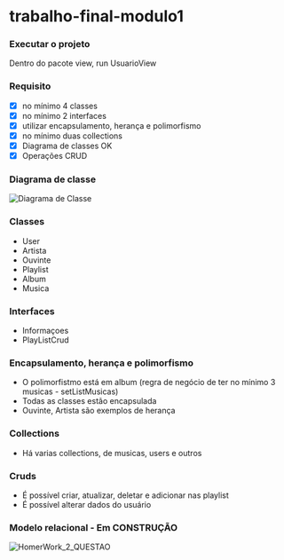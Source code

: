 # trabalho-final-modulo1

### Executar o projeto
Dentro do pacote view, run UsuarioView

### Requisito
- [x] no mínimo 4 classes
- [x] no mínimo 2 interfaces
- [x] utilizar encapsulamento, herança e polimorfismo
- [x] no mínimo duas collections
- [x] Diagrama de classes OK
- [x] Operações CRUD

### Diagrama de classe
![Diagrama de Classe](https://user-images.githubusercontent.com/66011013/175954138-a285c722-4e06-4614-9d51-91a082350bf3.png)

### Classes
- User
- Artista
- Ouvinte
- Playlist
- Album
- Musica

### Interfaces
- Informaçoes
- PlayListCrud

### Encapsulamento, herança e polimorfismo
- O polimorfistmo está em album (regra de negócio de ter no mínimo 3 musicas - setListMusicas)
- Todas as classes estão encapsulada
- Ouvinte, Artista são exemplos de herança

### Collections
- Há varias collections, de musicas, users e outros

### Cruds
- É possível criar, atualizar, deletar e adicionar nas playlist
- É possível alterar dados do usuário


### Modelo relacional - Em CONSTRUÇÃO
![HomerWork_2_QUESTAO](https://user-images.githubusercontent.com/66011013/176692097-f2d764d2-2fcb-4860-9e61-a445e693dda7.png)


